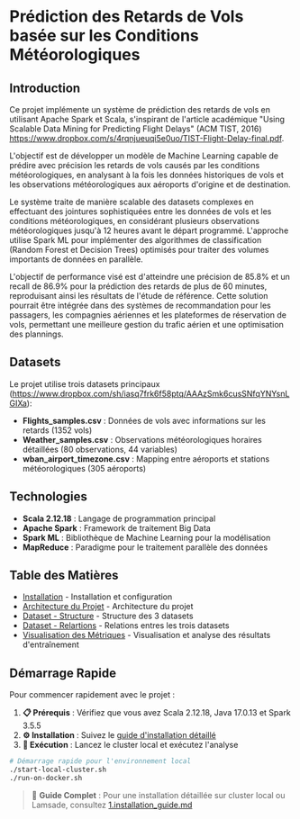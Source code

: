 # Prédiction des Retards de Vols basée sur les Conditions Météorologiques

## Introduction

Ce projet implémente un système de prédiction des retards de vols en utilisant Apache Spark et Scala, s'inspirant de l'article 
académique "Using Scalable Data Mining for Predicting Flight Delays" (ACM TIST, 2016) 
https://www.dropbox.com/s/4rqnjueuqi5e0uo/TIST-Flight-Delay-final.pdf. 

L'objectif est de développer un modèle de Machine Learning capable de prédire avec précision les retards de vols causés 
par les conditions météorologiques, en analysant à la fois les données historiques de vols et les observations météorologiques 
aux aéroports d'origine et de destination.

Le système traite de manière scalable des datasets complexes en effectuant des jointures sophistiquées entre les données de 
vols et les conditions météorologiques, en considérant plusieurs observations météorologiques jusqu'à 12 heures avant le 
départ programmé. L'approche utilise Spark ML pour implémenter des algorithmes de classification (Random Forest et Decision Trees) 
optimisés pour traiter des volumes importants de données en parallèle.

L'objectif de performance visé est d'atteindre une précision de 85.8% et un recall de 86.9% pour la prédiction des retards 
de plus de 60 minutes, reproduisant ainsi les résultats de l'étude de référence. Cette solution pourrait être intégrée 
dans des systèmes de recommandation pour les passagers, les compagnies aériennes et les plateformes de réservation de vols, 
permettant une meilleure gestion du trafic aérien et une optimisation des plannings.

## Datasets

Le projet utilise trois datasets principaux (https://www.dropbox.com/sh/iasq7frk6f58ptq/AAAzSmk6cusSNfqYNYsnLGIXa):

- **Flights_samples.csv** : Données de vols avec informations sur les retards (1352 vols)
- **Weather_samples.csv** : Observations météorologiques horaires détaillées (80 observations, 44 variables)
- **wban_airport_timezone.csv** : Mapping entre aéroports et stations météorologiques (305 aéroports)

## Technologies

- **Scala 2.12.18** : Langage de programmation principal
- **Apache Spark** : Framework de traitement Big Data
- **Spark ML** : Bibliothèque de Machine Learning pour la modélisation
- **MapReduce** : Paradigme pour le traitement parallèle des données

## Table des Matières

- [Installation](docs/MD/1.installation_guide.md) - Installation et configuration
- [Architecture du Projet](docs/MD/2.Architecture_projet.md) - Architecture du projet
- [Dataset - Structure](docs/MD/3.datasets_description.md) - Structure des 3 datasets
- [Dataset - Relartions](docs/MD/4.dataset_relations_guide.md) - Relations entres les trois datasets
- [Visualisation des Métriques](docs/MD/5.random_forst_metrics_visualisation) - Visualisation et analyse des résultats d'entraînement

## Démarrage Rapide

Pour commencer rapidement avec le projet :

1. **📋 Prérequis** : Vérifiez que vous avez Scala 2.12.18, Java 17.0.13 et Spark 3.5.5
2. **⚙️ Installation** : Suivez le [guide d'installation détaillé](INSTALLATION.md)
3. **🚀 Exécution** : Lancez le cluster local et exécutez l'analyse

```bash
# Démarrage rapide pour l'environnement local
./start-local-cluster.sh
./run-on-docker.sh
```

> 📖 **Guide Complet** : Pour une installation détaillée sur cluster local ou Lamsade, consultez [1.installation_guide.md]((docs/MD/1.installation_guide.md))